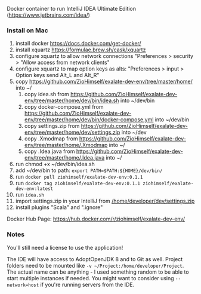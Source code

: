 Docker container to run IntelliJ IDEA Ultimate Edition (https://www.jetbrains.com/idea/)

### Install on Mac
1. install docker https://docs.docker.com/get-docker/
2. install xquartz https://formulae.brew.sh/cask/xquartz
3. configure xquartz to allow network connections "Preferences > security > "Allow access from network clients"
4. configure xquartz to map option keys as alts: "Preferences > input > Option keys send Alt_L and Alt_R"
5. copy https://github.com/ZioHimself/exalate-dev-env/tree/master/home/ into ~/ 
   1. copy idea.sh from https://github.com/ZioHimself/exalate-dev-env/tree/master/home/dev/bin/idea.sh into ~/dev/bin
   2. copy docker-compose.yml from https://github.com/ZioHimself/exalate-dev-env/tree/master/home/dev/bin/docker-compose.yml  into ~/dev/bin
   3. copy settings.zip from https://github.com/ZioHimself/exalate-dev-env/tree/master/home/dev/settings.zip into ~/dev
   4. copy .Xmodmap from https://github.com/ZioHimself/exalate-dev-env/tree/master/home/.Xmodmap into ~/
   5. copy .Idea.java from https://github.com/ZioHimself/exalate-dev-env/tree/master/home/.Idea.java into ~/
6. run chmod +x ~/dev/bin/idea.sh
7. add ~/dev/bin to path: `export PATH=$PATH:${HOME}/dev/bin/`
8. run `docker pull ziohimself/exalate-dev-env:0.1.1`
9. run `docker tag ziohimself/exalate-dev-env:0.1.1 ziohimself/exalate-dev-env:latest`
10. run `idea.sh`
11. import settings.zip in your IntelliJ from [/home/developer/dev/settings.zip](home/dev/settings.zip)
12. install plugins "Scala" and ".ignore"

Docker Hub Page: https://hub.docker.com/r/ziohimself/exalate-dev-env/

### Notes

You'll still need a license to use the application!

The IDE will have access to AdoptOpenJDK 8 and to Git as well.
Project folders need to be mounted like `-v ~/Project:/home/developer/Project`.
The actual name can be anything - I used something random to be able to start multiple instances if needed.
You might want to consider using `--network=host` if you're running servers from the IDE.
